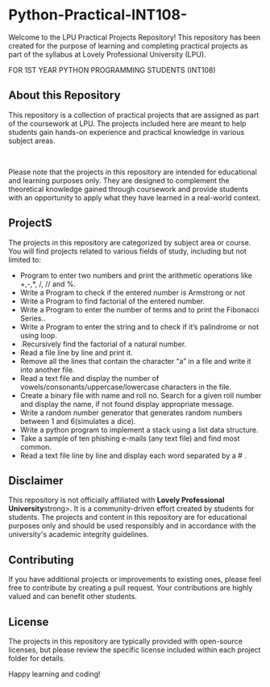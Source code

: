 # Python-Practical-INT108-
<p>Welcome to the LPU Practical Projects Repository! This repository has been created for the purpose of learning and completing practical projects as part of the syllabus at Lovely Professional University (LPU).</p>
<p>FOR 1ST YEAR PYTHON PROGRAMMING STUDENTS (INT108)</p>
<h2>About this Repository</h2>
<p>This repository is a collection of practical projects that are assigned as part of the coursework at LPU. The projects included here are meant to help students gain hands-on experience and practical knowledge in various subject areas.</p>
<br>
<p>Please note that the projects in this repository are intended for educational and learning purposes only. They are designed to complement the theoretical knowledge gained through coursework and provide students with an opportunity to apply what they have learned in a real-world context.</p>

<h2>ProjectS </h2>
<p>The projects in this repository are categorized by subject area or course. You will find projects related to various fields of study, including but not limited to:</p>
    <ul>
        <li>Program to enter two numbers and print the arithmetic operations like +,-,*, /, // and %.</li>
        <li>Write a Program to check if the entered number is Armstrong or not</li>
        <li>Write a Program to find factorial of the entered number.</li>
        <li>Write a Program to enter the number of terms and to print the Fibonacci Series..</li>
        <li>Write a Program to enter the string and to check if it’s palindrome or not using loop.</li>
        <li>.Recursively find the factorial of a natural number.</li>
        <li>Read a file line by line and print it.</li>
        <li>Remove all the lines that contain the character “a” in a file and write it into another file.</li>
        <li>Read a text file and display the number of vowels/consonants/uppercase/lowercase characters in the file.</li>
        <li>Create a binary file with name and roll no. Search for a given roll number and display the name, if not found display appropriate message.</li>
        <li>Write a random number generator that generates random numbers between 1 and 6(simulates a dice).</li>
        <li>Write a python program to implement a stack using a list data structure.</li>
        <li>Take a sample of ten phishing e-mails (any text file) and find most common.</li>
        <li>Read a text file line by line and display each word separated by a # .</li>
        <!-- Add more categories as needed -->
    </ul>

<h2>Disclaimer</h2>
<p>This repository is not officially affiliated with <strong>Lovely Professional University</strong>strong>. It is a community-driven effort created by students for students. The projects and content in this repository are for educational purposes only and should be used responsibly and in accordance with the university's academic integrity guidelines.</p>

<h2>Contributing</h2>
<p>If you have additional projects or improvements to existing ones, please feel free to contribute by creating a pull request. Your contributions are highly valued and can benefit other students.</p>

<h2>License</h2>
<p>The projects in this repository are typically provided with open-source licenses, but please review the specific license included within each project folder for details.</p>

<p>Happy learning and coding!</p>
